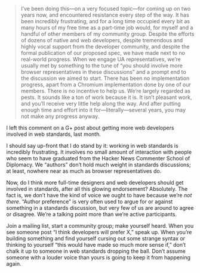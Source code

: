 

> I’ve been doing this—on a very focused topic—for coming up on two years now, and
> encountered resistance every step of the way. It has been incredibly frustrating, and for a long time occupied
> every bit as many hours of my free time as a part-time job would, for myself and a handful of other members of
> my community group. Despite the efforts of dozens of native and web developers, despite tremendous and highly
> vocal support from the developer community, and despite the formal publication of our proposed spec, we have
> made next to no real-world progress. When we engage UA representatives, we’re usually met by something to
> the tune of “you should involve more browser representatives in these discussions” and a prompt end to the
> discussion we aimed to start. There has been no implementation progress, apart from a Chromium implementation
> done by one of our members. There is no incentive to help us. We’re largely regarded as pests.
> It sounds like a ton of work because it is. It isn’t pleasant work, and you’ll receive very little help
> along the way. And after putting enough time and effort into it for—literally—several years, you may not
> make any progress anyway.

I left this comment on a G+ post about getting more web developers involved in web standards, last month.

I should say up-front that I do stand by it: working in web standards is incredibly frustrating. It involves
no small amount of interaction with people who seem to have graduated from the Hacker News Commenter School of
Diplomacy. We “authors” don’t hold much weight in standards discussions; at least, nowhere near as much
as browser representatives do.

Now, do I think more full-time designers and web developers should get involved in standards, after all this
glowing endorsement? Absolutely. The fact is, we don’t have the kind of voice we ought to have because
we’re *not there*. “Author preference” is very often used to argue for or against something in a
standards discussion, but very few of us are around to agree or disagree. We’re a talking point more than
we’re active participants.

Join a mailing list, start a community group; make yourself heard. When you see someone post “I think
developers will prefer X,” speak up. When you’re building something and find yourself cursing out some
strange syntax or thinking to yourself “this would have made so much more sense if,” don’t chalk it up
to someone in web standards dropping the ball. Don’t assume someone with a louder voice than yours is going
to keep it from happening again.